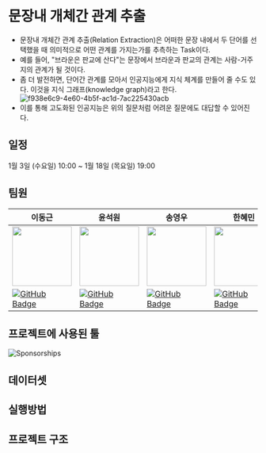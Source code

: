 # 문장내 개체간 관계 추출

* 문장내 개체간 관계 추출(Relation Extraction)은 어떠한 문장 내에서 두 단어를 선택했을 때 의미적으로 어떤 관계를 가지는가를 추측하는 Task이다.
* 예를 들어, "브라운은 판교에 산다"는 문장에서 브라운과 판교의 관계는 사람-거주지의 관계가 될 것이다.
* 좀 더 발전하면, 단어간 관계를 모아서 인공지능에게 지식 체계를 만들어 줄 수도 있다. 이것을 지식 그래프(knowledge graph)라고 한다.
![f938e6c9-4e60-4b5f-ac1d-7ac225430acb](https://github.com/boostcampaitech6/level2-klue-nlp-08/assets/22702278/2defa003-a6bd-40cb-9c38-a0fdd3fe0acf)
* 이를 통해 고도화된 인공지능은 위의 질문처럼 어려운 질문에도 대답할 수 있어진다.

## 일정

 1월 3일 (수요일) 10:00 \~ 1월 18일 (목요일) 19:00

## 팀원

| 이동근 | 윤석원 | 송영우 | 한혜민 | 김용림 |
| --- | --- | --- | --- | --- |
| <img src="https://avatars.githubusercontent.com/u/22702278?s=64&v=4" width="120" height="120"> | <img src="https://avatars.githubusercontent.com/u/76895949?s=64&v=4" width="120" height="120"> | <img src="https://avatars.githubusercontent.com/u/139039225?s=64&v=4" width="120" height="120"> | <img src="https://avatars.githubusercontent.com/u/105696374?v=4" width="120" height="120"> | <img src="https://avatars.githubusercontent.com/u/125326251?s=64&v=4" width="120" height="120"> |
|[![GitHub Badge](https://img.shields.io/badge/-GitHub-black?style=flat-square&logo=github&link=https://github.com/afterthougt)](https://github.com/exena)|[![GitHub Badge](https://img.shields.io/badge/-GitHub-black?style=flat-square&logo=github&link=https://github.com/afterthougt)](https://github.com/jsdysw)|[![GitHub Badge](https://img.shields.io/badge/-GitHub-black?style=flat-square&logo=github&link=https://github.com/afterthougt)](https://github.com/ye0ng1)|[![GitHub Badge](https://img.shields.io/badge/-GitHub-black?style=flat-square&logo=github&link=https://github.com/afterthougt)](https://github.com/hyeming00)|[![GitHub Badge](https://img.shields.io/badge/-GitHub-black?style=flat-square&logo=github&link=https://github.com/afterthougt)](https://github.com/arles1224)|

## 프로젝트에 사용된 툴
![Sponsorships](https://github.com/boostcampaitech6/level2-klue-nlp-08/assets/22702278/0cf934bf-c26c-4f8e-b6d0-852ed424c138)

## 데이터셋


## 실행방법


## 프로젝트 구조
